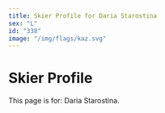 ```yaml
---
title: Skier Profile for Daria Starostina
sex: "L"
id: "338"
image: "/img/flags/kaz.svg" 
---
```


# Skier Profile

This page is for: Daria Starostina.
    